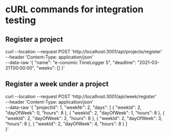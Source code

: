 # cURL commands for integration testing

## Register a project
curl --location --request POST 'http://localhost:3001/api/projects/register' \
--header 'Content-Type: application/json' \
--data-raw '{
    "name": "e-conomic TimeLogger 5",
    "deadline": "2021-03-21T00:00:00",
    "weeks": []
}'

## Register a week under a project
curl --location --request POST 'http://localhost:3001/api/week/register' \
--header 'Content-Type: application/json' \
--data-raw '{
    "projectId": 1,
    "weekNr": 2,
    "days": [
        {
            "weekId": 2,
            "dayOfWeek": 0,
            "hours": 8
        },
        {
            "weekId": 2,
            "dayOfWeek": 1,
            "hours": 8
        },
        {
            "weekId": 2,
            "dayOfWeek": 2,
            "hours": 8
        },
        {
            "weekId": 2,
            "dayOfWeek": 3,
            "hours": 8
        },
        {
            "weekId": 2,
            "dayOfWeek": 4,
            "hours": 8
        }
    ]    
}'
















































